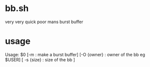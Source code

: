 # bb.sh
very very quick poor mans burst buffer

# usage 

Usage: $0 [-m : make a burst buffer] [-O {owner} : owner of the bb eg $USER] [ -s {size} : size of the bb ] 
